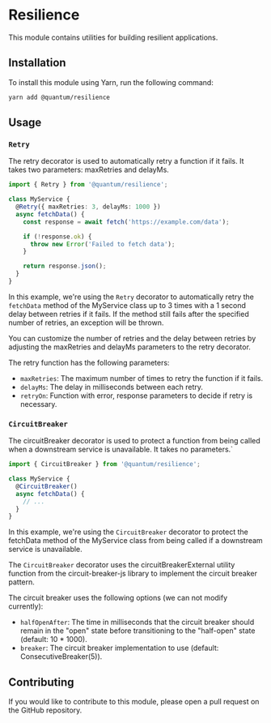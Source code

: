 # Resilience

This module contains utilities for building resilient applications.

## Installation

To install this module using Yarn, run the following command:

```sh
yarn add @quantum/resilience
```


## Usage

### `Retry`

The retry decorator is used to automatically retry a function if it fails. It takes two parameters: maxRetries and delayMs.

```typescript
import { Retry } from '@quantum/resilience';

class MyService {
  @Retry({ maxRetries: 3, delayMs: 1000 })
  async fetchData() {
    const response = await fetch('https://example.com/data');

    if (!response.ok) {
      throw new Error('Failed to fetch data');
    }

    return response.json();
  }
}
```

In this example, we're using the `Retry` decorator to automatically retry the `fetchData` method of the MyService class up to 3 times with a 1 second delay between retries if it fails. If the method still fails after the specified number of retries, an exception will be thrown.

You can customize the number of retries and the delay between retries by adjusting the maxRetries and delayMs parameters to the retry decorator.

The retry function has the following parameters:

- `maxRetries`: The maximum number of times to retry the function if it fails.
- `delayMs`: The delay in milliseconds between each retry.
- `retryOn`: Function with error, response parameters to decide if retry is necessary. 

### `CircuitBreaker`

The circuitBreaker decorator is used to protect a function from being called when a downstream service is unavailable. It takes no parameters.`

```typescript
import { CircuitBreaker } from '@quantum/resilience';

class MyService {
  @CircuitBreaker()
  async fetchData() {
    // ...
  }
}
```
In this example, we're using the `CircuitBreaker` decorator to protect the fetchData method of the MyService class from being called if a downstream service is unavailable.

The `CircuitBreaker` decorator uses the circuitBreakerExternal utility function from the circuit-breaker-js library to implement the circuit breaker pattern.

The circuit breaker uses the following options (we can not modify currently):

- `halfOpenAfter`: The time in milliseconds that the circuit breaker should remain in the "open" state before transitioning to the "half-open" state (default: 10 * 1000).
- `breaker`: The circuit breaker implementation to use (default: ConsecutiveBreaker(5)).

## Contributing
If you would like to contribute to this module, please open a pull request on the GitHub repository.

